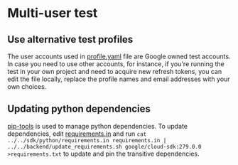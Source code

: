 # Multi-user test

## Use alternative test profiles
The user accounts used in [profile.yaml](./profile.yaml) file are Google owned test accounts.
In case you need to use other accounts, for instance, if you're running the test in your own project and need to acquire new refresh tokens,
you can edit the file locally, replace the profile names and email addresses with your own choices.

## Updating python dependencies

[pip-tools](https://github.com/jazzband/pip-tools) is used to manage python
dependencies. To update dependencies, edit [requirements.in](requirements.in)
and run `cat ../../sdk/python/requirements.in requirements.in | ../../backend/update_requirements.sh google/cloud-sdk:279.0.0 >requirements.txt` to
update and pin the transitive dependencies.
